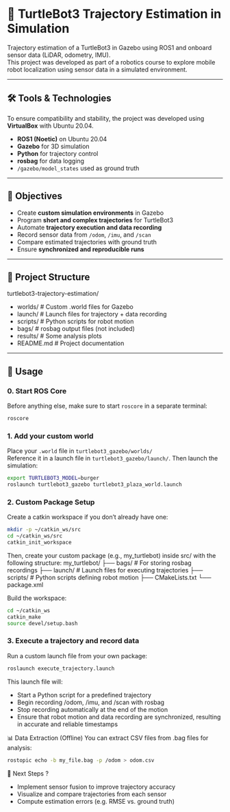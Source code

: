 # 🧭 TurtleBot3 Trajectory Estimation in Simulation

Trajectory estimation of a TurtleBot3 in Gazebo using ROS1 and onboard sensor data (LiDAR, odometry, IMU).  
This project was developed as part of a robotics course to explore mobile robot localization using sensor data in a simulated environment.

---

## 🛠️ Tools & Technologies

To ensure compatibility and stability, the project was developed using **VirtualBox** with Ubuntu 20.04.

- **ROS1 (Noetic)** on Ubuntu 20.04  
- **Gazebo** for 3D simulation  
- **Python** for trajectory control  
- **rosbag** for data logging  
- `/gazebo/model_states` used as ground truth  
 
---

## 🎯 Objectives

- Create **custom simulation environments** in Gazebo  
- Program **short and complex trajectories** for TurtleBot3  
- Automate **trajectory execution and data recording**  
- Record sensor data from `/odom`, `/imu`, and `/scan`  
- Compare estimated trajectories with ground truth  
- Ensure **synchronized and reproducible runs**  

---

## 📂 Project Structure

turtlebot3-trajectory-estimation/
- worlds/ # Custom .world files for Gazebo
- launch/ # Launch files for trajectory + data recording
- scripts/ # Python scripts for robot motion
- bags/ # rosbag output files (not included)
- results/ # Some analysis plots 
- README.md # Project documentation

---

## 🚀 Usage

### 0. Start ROS Core

Before anything else, make sure to start `roscore` in a separate terminal:

```bash
roscore
```

### 1. Add your custom world
Place your `.world` file in `turtlebot3_gazebo/worlds/`  
Reference it in a launch file in `turtlebot3_gazebo/launch/`.
Then launch the simulation:

```bash
export TURTLEBOT3_MODEL=burger
roslaunch turtlebot3_gazebo turtlebot3_plaza_world.launch
```

### 2. Custom Package Setup
Create a catkin workspace if you don’t already have one:
```bash
mkdir -p ~/catkin_ws/src
cd ~/catkin_ws/src
catkin_init_workspace
```

Then, create your custom package (e.g., my_turtlebot) inside src/ with the following structure:
my_turtlebot/
├── bags/             # For storing rosbag recordings
├── launch/           # Launch files for executing trajectories
├── scripts/          # Python scripts defining robot motion
├── CMakeLists.txt
└── package.xml

Build the workspace:
```bash
cd ~/catkin_ws
catkin_make
source devel/setup.bash
```


### 3. Execute a trajectory and record data
Run a custom launch file from your own package:
```bash
roslaunch execute_trajectory.launch
```
This launch file will:
- Start a Python script for a predefined trajectory
- Begin recording /odom, /imu, and /scan with rosbag
- Stop recording automatically at the end of the motion
- Ensure that robot motion and data recording are synchronized, resulting in accurate and reliable timestamps

📊 Data Extraction (Offline)
You can extract CSV files from .bag files for analysis:
```bash
rostopic echo -b my_file.bag -p /odom > odom.csv
```

🔄 Next Steps ?
- Implement sensor fusion to improve trajectory accuracy
- Visualize and compare trajectories from each sensor
- Compute estimation errors (e.g. RMSE vs. ground truth)
